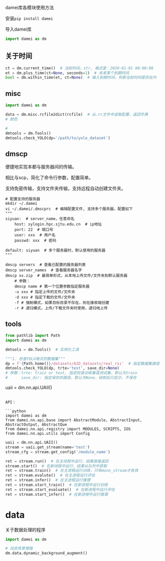 damei库各模块使用方法

安装```pip install damei```

导入damei库

```python
import damei as dm
```

## 关于时间

```python
ct = dm.current_time()  # 当前时间，str, 格式是：2020-01-01 00:00:00
et = dm.plus_time(ct=None, seconds=1)  # 未来某个到期时间
bool = dm.within_time(et, ct=None)  # 输入到期时间，判断当前时间是否在内 
```

## misc

```python
import damei as dm

data = dm.misc.rcfile2dict(rcfile)  # 从.rc文件中读取配置，返回字典
# 颜色

# 
dmtools = dm.Tools()
dmtools.check_YOLO(dp='/path/to/yolo_dataset')
```

## dmscp

便捷地实现本都与服务器间的传输。

相比与scp，简化了命令行参数，配置简单。

支持免密传输，支持文件夹传输，支持远程自动创建文件夹。

```
# 配置支持的服务器
mkdir ~/.damei
vi ~/.damei/.dmscprc  # 编辑配置文件, 支持多个服务器，配置如下
"""
siyuan:  # server_name，任意命名
	host: sylogin.hpc.sjtu.edu.cn  # ip地址
	port: 22  # 端口号
	user: xxx  # 用户名
	passwd: xxx  # 密码

default: siyuan  # 多个服务器时，默认使用的服务器
"""

dmscp servers  # 查看已配置的服务器列表
dmscp server_names  # 查看服务器名字
dmscp xx.zip  # 最简单形式，从本地上传文件/文件夹到默认服务器
    # 参数：
    dmscp name # 第一个位置参数指定服务器
    -u xxx # 指定上传的文件/文件夹
    -d xxx # 指定下载的文件/文件夹
    -f # 强制模式，如果目标目录不存在，则在接收端创建
    -r # 递归模式，上传/下载文件夹时使用，递归地上传

```

## tools

```python
from pathlib import Path
import damei as dm

dmtools = dm.Tools()  # 实例化工具

"""1. 检查YOLO格式的数据集"""
dp = f'{Path.home()}/datasets/AID_datasets/real_rsi'  # 指定数据集路径
dmtools.check_YOLO(dp, trte='test', save_dir=None)
# 参数：trte: train or test, 指定检查训练集或测试集，默认为train
#      save_dir: 指定保存的路径，默认为None，绘制后只显示，不保存

```

uaii = dm.nn.api.UAII()

```

API：

```python
import damei as dm
from damei.nn.api.base import AbstractModule, AbstractInput, AbstractOutput, AbstractQue
from damei.nn.api.registry import MODULES, SCRIPTS, IOS
from damei.nn.api.utils import Config
```

```python
uaii = dm.nn.api.UAII()
stream = uaii.get_stream(name='test')
stream_cfg = stream.get_config('/module_name')

ret = stream.run()  # 在主线程中运行，结果直接返回
stream.start()  # 在新线程中运行，结果从队列中获取
ret = stream.train()  # 在主进程运行训练，只有mono_stream才有效
ret = stream.evalute()  # 在主进程运行评估
ret = stream.infer()  # 在主进程运行推理
ret = stream.start_train()  # 在新进程中运行训练
ret = stream.start_evaluate()  # 在新进程中运行评估
ret = stream.start_infer()  # 在新进程中运行推理
```

# data

关于数据处理的程序

```python
import damei as dm

# 动态背景增强
dm.data.dynamic_background_augment()
```
